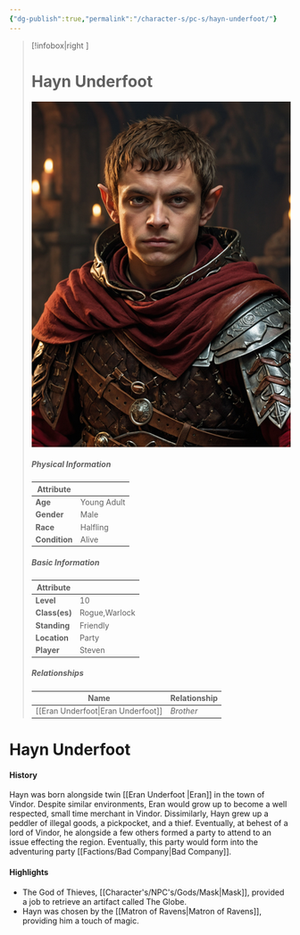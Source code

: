 ```yaml
---
{"dg-publish":true,"permalink":"/character-s/pc-s/hayn-underfoot/"}
---
```


>[!infobox|right ]
># **Hayn Underfoot**
>![Hayn.jpg|cover h-small](/img/user/Attachments/Characters/Hayn.jpg)
>##### **Physical Information**
>| Attribute | | 
>---|---|
>| **Age** | Young Adult |
>| **Gender** | Male |
>| **Race** | Halfling |
>| **Condition** | Alive |
>##### **Basic Information**
>Attribute | |
>---|---|
>| **Level** | 10 |
>| **Class(es)** | Rogue,Warlock |
>| **Standing** | Friendly |
>| **Location** | Party |
>| **Player** | Steven |
>##### **Relationships**
>| Name | Relationship |
>---| ---|
>| [[Eran Underfoot\|Eran Underfoot]] | *Brother* |

# Hayn Underfoot
#### History

Hayn was born alongside twin [[Eran Underfoot \|Eran]] in the town of Vindor. Despite similar environments, Eran would grow up to become a well respected, small time merchant in Vindor. Dissimilarly, Hayn grew up a peddler of illegal goods, a pickpocket, and a thief. Eventually, at behest of a lord of Vindor, he alongside a few others formed a party to attend to an issue effecting the region. Eventually, this party would form into the adventuring party [[Factions/Bad Company\|Bad Company]].

#### Highlights

- The God of Thieves, [[Character's/NPC's/Gods/Mask\|Mask]], provided a job to retrieve an artifact called The Globe.
- Hayn was chosen by the [[Matron of Ravens\|Matron of Ravens]], providing him a touch of magic.